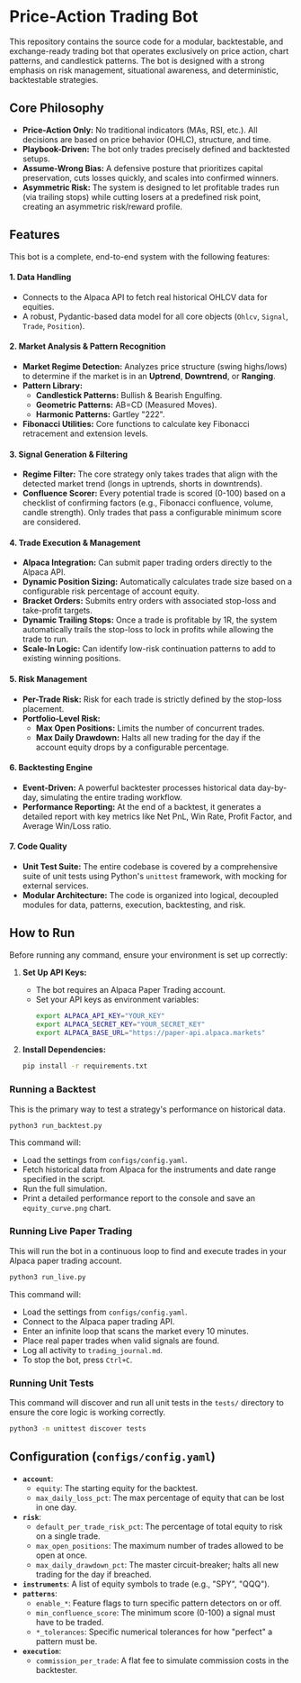 # Price-Action Trading Bot

This repository contains the source code for a modular, backtestable, and exchange-ready trading bot that operates exclusively on price action, chart patterns, and candlestick patterns. The bot is designed with a strong emphasis on risk management, situational awareness, and deterministic, backtestable strategies.

## Core Philosophy

- **Price-Action Only:** No traditional indicators (MAs, RSI, etc.). All decisions are based on price behavior (OHLC), structure, and time.
- **Playbook-Driven:** The bot only trades precisely defined and backtested setups.
- **Assume-Wrong Bias:** A defensive posture that prioritizes capital preservation, cuts losses quickly, and scales into confirmed winners.
- **Asymmetric Risk:** The system is designed to let profitable trades run (via trailing stops) while cutting losers at a predefined risk point, creating an asymmetric risk/reward profile.

## Features

This bot is a complete, end-to-end system with the following features:

#### 1. Data Handling
- Connects to the Alpaca API to fetch real historical OHLCV data for equities.
- A robust, Pydantic-based data model for all core objects (`Ohlcv`, `Signal`, `Trade`, `Position`).

#### 2. Market Analysis & Pattern Recognition
- **Market Regime Detection:** Analyzes price structure (swing highs/lows) to determine if the market is in an **Uptrend**, **Downtrend**, or **Ranging**.
- **Pattern Library:**
  - **Candlestick Patterns:** Bullish & Bearish Engulfing.
  - **Geometric Patterns:** AB=CD (Measured Moves).
  - **Harmonic Patterns:** Gartley "222".
- **Fibonacci Utilities:** Core functions to calculate key Fibonacci retracement and extension levels.

#### 3. Signal Generation & Filtering
- **Regime Filter:** The core strategy only takes trades that align with the detected market trend (longs in uptrends, shorts in downtrends).
- **Confluence Scorer:** Every potential trade is scored (0-100) based on a checklist of confirming factors (e.g., Fibonacci confluence, volume, candle strength). Only trades that pass a configurable minimum score are considered.

#### 4. Trade Execution & Management
- **Alpaca Integration:** Can submit paper trading orders directly to the Alpaca API.
- **Dynamic Position Sizing:** Automatically calculates trade size based on a configurable risk percentage of account equity.
- **Bracket Orders:** Submits entry orders with associated stop-loss and take-profit targets.
- **Dynamic Trailing Stops:** Once a trade is profitable by 1R, the system automatically trails the stop-loss to lock in profits while allowing the trade to run.
- **Scale-In Logic:** Can identify low-risk continuation patterns to add to existing winning positions.

#### 5. Risk Management
- **Per-Trade Risk:** Risk for each trade is strictly defined by the stop-loss placement.
- **Portfolio-Level Risk:**
  - **Max Open Positions:** Limits the number of concurrent trades.
  - **Max Daily Drawdown:** Halts all new trading for the day if the account equity drops by a configurable percentage.

#### 6. Backtesting Engine
- **Event-Driven:** A powerful backtester processes historical data day-by-day, simulating the entire trading workflow.
- **Performance Reporting:** At the end of a backtest, it generates a detailed report with key metrics like Net PnL, Win Rate, Profit Factor, and Average Win/Loss ratio.

#### 7. Code Quality
- **Unit Test Suite:** The entire codebase is covered by a comprehensive suite of unit tests using Python's `unittest` framework, with mocking for external services.
- **Modular Architecture:** The code is organized into logical, decoupled modules for data, patterns, execution, backtesting, and risk.

## How to Run

Before running any command, ensure your environment is set up correctly:

1.  **Set Up API Keys:**
    -   The bot requires an Alpaca Paper Trading account.
    -   Set your API keys as environment variables:
        ```bash
        export ALPACA_API_KEY="YOUR_KEY"
        export ALPACA_SECRET_KEY="YOUR_SECRET_KEY"
        export ALPACA_BASE_URL="https://paper-api.alpaca.markets"
        ```

2.  **Install Dependencies:**
    ```bash
    pip install -r requirements.txt
    ```

### Running a Backtest

This is the primary way to test a strategy's performance on historical data.

```bash
python3 run_backtest.py
```
This command will:
- Load the settings from `configs/config.yaml`.
- Fetch historical data from Alpaca for the instruments and date range specified in the script.
- Run the full simulation.
- Print a detailed performance report to the console and save an `equity_curve.png` chart.

### Running Live Paper Trading

This will run the bot in a continuous loop to find and execute trades in your Alpaca paper trading account.

```bash
python3 run_live.py
```
This command will:
- Load the settings from `configs/config.yaml`.
- Connect to the Alpaca paper trading API.
- Enter an infinite loop that scans the market every 10 minutes.
- Place real paper trades when valid signals are found.
- Log all activity to `trading_journal.md`.
- To stop the bot, press `Ctrl+C`.

### Running Unit Tests

This command will discover and run all unit tests in the `tests/` directory to ensure the core logic is working correctly.

```bash
python3 -m unittest discover tests
```

## Configuration (`configs/config.yaml`)

- **`account`**:
  - `equity`: The starting equity for the backtest.
  - `max_daily_loss_pct`: The max percentage of equity that can be lost in one day.
- **`risk`**:
  - `default_per_trade_risk_pct`: The percentage of total equity to risk on a single trade.
  - `max_open_positions`: The maximum number of trades allowed to be open at once.
  - `max_daily_drawdown_pct`: The master circuit-breaker; halts all new trading for the day if breached.
- **`instruments`**: A list of equity symbols to trade (e.g., "SPY", "QQQ").
- **`patterns`**:
  - `enable_*`: Feature flags to turn specific pattern detectors on or off.
  - `min_confluence_score`: The minimum score (0-100) a signal must have to be traded.
  - `*_tolerances`: Specific numerical tolerances for how "perfect" a pattern must be.
- **`execution`**:
  - `commission_per_trade`: A flat fee to simulate commission costs in the backtester.